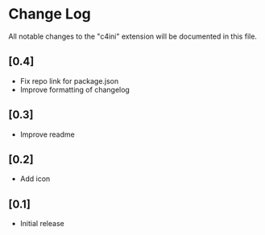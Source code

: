 # Change Log

All notable changes to the "c4ini" extension will be documented in this file.

## [0.4]

- Fix repo link for package.json
- Improve formatting of changelog
## [0.3]

- Improve readme
## [0.2]

- Add icon
## [0.1]

- Initial release